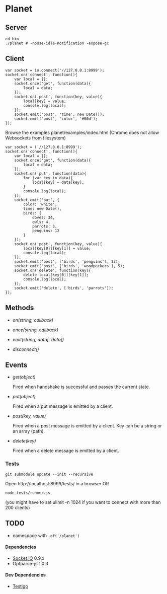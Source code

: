 # Planet



Server
------

	cd bin
	./planet # -nouse-idle-notification -expose-gc



Client
------

	var socket = io.connect('//127.0.0.1:8999');
	socket.on('connect', function(){
		var local = {};
		socket.once('get', function(data){
			local = data;
		});
		socket.on('post', function(key, value){
			local[key] = value;
			console.log(local);
		});
		socket.emit('post', 'time', new Date());
		socket.emit('post', 'color', '#00d');
	});


Browse the examples planet/examples/index.html
(Chrome does not allow Websockets from filesystem)


	var socket = ('//127.0.0.1:8999');
	socket.on('connect', function(){
		var local = {};
		socket.once('get', function(data){
			local = data;
		});
		socket.on('put', function(data){
			for (var key in data){
				local[key] = data[key];
			}
			console.log(local);
		});
		socket.emit('put', {
			color: 'white',
			time: new Date(),
			birds: {
				doves: 34,
				owls: 4,
				parrots: 3,
				penguins: 12
			}
		});
		socket.on('post', function(key, value){
			local[key[0]][key[1]] = value;
			console.log(local);
		});
		socket.emit('post', ['birds', 'penguins'], 13);
		socket.emit('post', ['birds', 'woodpeckers'], 5);
		socket.on('delete', function(key){
			delete local[key[0]][key[1]];
			console.log(local);
		});
		socket.emit('delete', ['birds', 'parrots']);
	});



Methods
-------

- *on(string, callback)*

- *once(string, callback)*

- *emit(string, data[, data])*

- *disconnect()*



Events
------

- *get(object)*

  Fired when handshake is successful and passes the current state.

- *put(object)*

  Fired when a put message is emitted by a client.

- *post(key, value)*

  Fired when a post message is emitted by a client. Key can be a string or an array (path).

- *delete(key)*

  Fired when a delete message is emitted by a client.



### Tests

	git submodule update --init --recursive

Open http://localhost:8999/tests/ in a browser OR

	node tests/runner.js

(you might have to set ulimit -n 1024 if you want to connect with more than 200 clients)



TODO
----

- namespace with `.of('/planet')`



#### Dependencies

  - [Socket.IO](http://socket.io/) 0.9.x
  - Optparse-js 1.0.3



#### Dev Dependencies
  - [Testigo](https://github.com/keeto/testigo)
